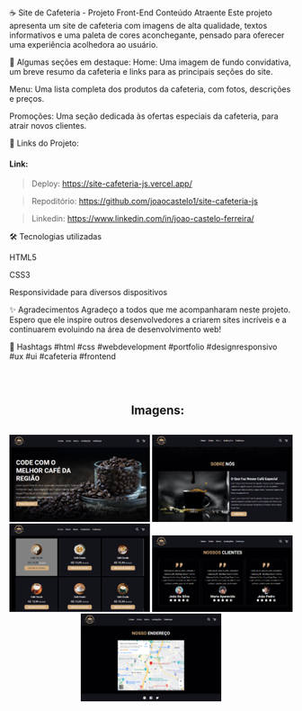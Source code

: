 

☕ Site de Cafeteria - Projeto Front-End
Conteúdo Atraente
Este projeto apresenta um site de cafeteria com imagens de alta qualidade, textos informativos e uma paleta de cores aconchegante, pensado para oferecer uma experiência acolhedora ao usuário.

🏡 Algumas seções em destaque:
Home:
Uma imagem de fundo convidativa, um breve resumo da cafeteria e links para as principais seções do site.

Menu:
Uma lista completa dos produtos da cafeteria, com fotos, descrições e preços.

Promoções:
Uma seção dedicada às ofertas especiais da cafeteria, para atrair novos clientes.

🚀 Links do Projeto:

<h4>Link:</h4>

>Deploy: https://site-cafeteria-js.vercel.app/

>Repoditório: https://github.com/joaocastelo1/site-cafeteria-js

>Linkedin: https://www.linkedin.com/in/joao-castelo-ferreira/

🛠️ Tecnologias utilizadas

HTML5

CSS3

Responsividade para diversos dispositivos

✨ Agradecimentos
Agradeço a todos que me acompanharam neste projeto. Espero que ele inspire outros desenvolvedores a criarem sites incríveis e a continuarem evoluindo na área de desenvolvimento web!

📢 Hashtags
#html #css #webdevelopment #portfolio #designresponsivo #ux #ui #cafeteria #frontend




 
<br>

<div id="user-content-toc">
  <ul align="center">
    <h2 style="display: inline-block">Imagens:</h2>
  </ul>
</div>

<div align="center"> 
  <img src="./img/cafe-1.png" width="250px">
  <img src="./img/cafe-2.png" width="250px">
  <img src="./img/cafe-3.png" width="250px">
  <img src="./img/cafe-4.png" width="250px">
  <img src="./img/cafe-5.png" width="250px">
</div>
